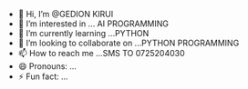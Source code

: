 - 👋 Hi, I’m @GEDION KIRUI
- 👀 I’m interested in ... AI PROGRAMMING 
- 🌱 I’m currently learning ...PYTHON
- 💞️ I’m looking to collaborate on ...PYTHON PROGRAMMING 
- 📫 How to reach me ...SMS TO 0725204030
- 😄 Pronouns: ...
- ⚡ Fun fact: ...

<!---
GEDIONKIRUI/GEDIONKIRUI is a ✨ special ✨ repository because its `README.md` (this file) appears on your GitHub profile.
You can click the Preview link to take a look at your changes.
--->

